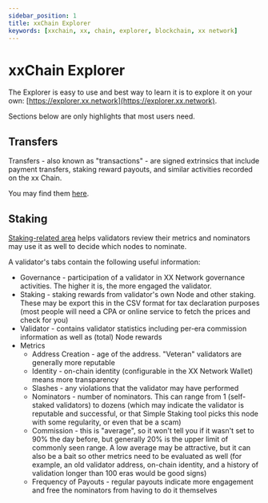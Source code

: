 ```yaml
---
sidebar_position: 1
title: xxChain Explorer
keywords: [xxchain, xx, chain, explorer, blockchain, xx network]
---
```


# xxChain Explorer

The Explorer is easy to use and best way to learn it is to explore it on your own: [https://explorer.xx.network](https://explorer.xx.network).

Sections below are only highlights that most users need.

## Transfers

Transfers - also known as "transactions" - are signed extrinsics that include payment transfers, staking reward payouts, and similar activities recorded on the xx Chain. 

You may find them [here](https://explorer.xx.network/transfers). 

## Staking 

[Staking-related area](https://explorer.xx.network/staking) helps validators review their metrics and nominators may use it as well to decide which nodes to nominate. 

A validator's tabs contain the following useful information:

- Governance - participation of a validator in XX Network governance activities. The higher it is, the more engaged the validator.
- Staking - staking rewards from validator's own Node and other staking. These may be export this in the CSV format for tax declaration purposes (most people will need a CPA or online service to fetch the prices and check for you)
- Validator - contains validator statistics including per-era commission information as well as (total) Node rewards
- Metrics
  - Address Creation - age of the address. "Veteran" validators are generally more reputable
  - Identity - on-chain identity (configurable in the XX Network Wallet) means more transparency
  - Slashes - any violations that the validator may have performed 
  - Nominators - number of nominators. This can range from 1 (self-staked validators) to dozens (which may indicate the validator is reputable and successful, or that Simple Staking tool picks this node with some regularity, or even that be a scam)
  - Commission - this is "average", so it won't tell you if it wasn't set to 90% the day before, but generally 20% is the upper limit of commonly seen range. A low average may be attractive, but it can also be a bait so other metrics need to be evaluated as well (for example, an old validator address, on-chain identity, and a history of validation longer than 100 eras would be good signs)
  - Frequency of Payouts - regular payouts indicate more engagement and free the nominators from having to do it themselves

